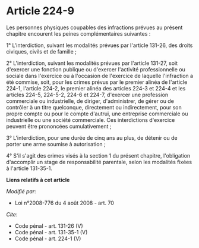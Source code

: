 # Article 224-9

Les personnes physiques coupables des infractions prévues au présent chapitre encourent les peines complémentaires
suivantes : 

1° L'interdiction, suivant les modalités prévues par l'article 131-26, des droits civiques, civils et de famille ; 

2° L'interdiction, suivant les modalités prévues par l'article 131-27, soit d'exercer une fonction publique ou d'exercer
l'activité professionnelle ou sociale dans l'exercice ou à l'occasion de l'exercice de laquelle l'infraction a été commise,
soit, pour les crimes prévus par le premier alinéa de l'article 224-1, l'article 224-2, le premier alinéa des articles 224-3
et 224-4 et les articles 224-5, 224-5-2, 224-6 et 224-7, d'exercer une profession commerciale ou industrielle, de diriger,
d'administrer, de gérer ou de contrôler à un titre quelconque, directement ou indirectement, pour son propre compte ou pour
le compte d'autrui, une entreprise commerciale ou industrielle ou une société commerciale. Ces interdictions d'exercice
peuvent être prononcées cumulativement ; 

3° L'interdiction, pour une durée de cinq ans au plus, de détenir ou de porter une arme soumise à autorisation ; 

4° S'il s'agit des crimes visés à la section 1 du présent chapitre, l'obligation d'accomplir un stage de responsabilité
parentale, selon les modalités fixées à l'article 131-35-1.

**Liens relatifs à cet article**

_Modifié par_:

  - Loi n°2008-776 du 4 août 2008 - art. 70

_Cite_:

  - Code pénal - art. 131-26 (V)
  - Code pénal - art. 131-35-1 (V)
  - Code pénal - art. 224-1 (V)
